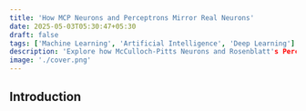 ```yaml
---
title: 'How MCP Neurons and Perceptrons Mirror Real Neurons'
date: 2025-05-03T05:30:47+05:30
draft: false
tags: ['Machine Learning', 'Artificial Intelligence', 'Deep Learning']
description: 'Explore how McCulloch-Pitts Neurons and Rosenblatt's Perceptrons work, and how they compare to real neurons.'
image: './cover.png'
---
```


## Introduction
